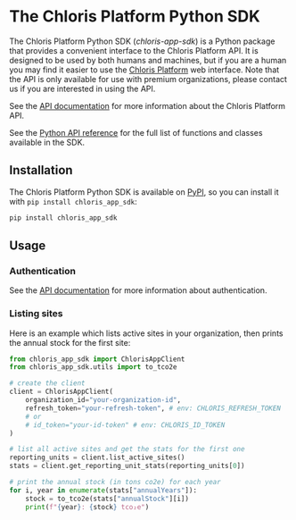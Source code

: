 # The Chloris Platform Python SDK

The Chloris Platform Python SDK (_chloris-app-sdk_) is a Python package that provides a convenient interface to the Chloris Platform API. It is designed to be used by both humans and machines, but if you are a human you may find it easier to use the [Chloris Platform](https://app.chloris.earth/) web interface. Note that the API is only available for use with premium organizations, please contact us if you are interested in using the API.

See the [API documentation](https://app.chloris.earth/docs/index.html) for more information about the Chloris Platform API.

See the [Python API reference](./docs/index.md) for the full list of functions and classes available in the SDK.

## Installation

The Chloris Platform Python SDK is available on [PyPI](https://pypi.org/project/chloris_app_sdk/), so you can install it with `pip install chloris_app_sdk`:

```bash
pip install chloris_app_sdk
```

## Usage

### Authentication

See the [API documentation](https://app.chloris.earth/docs/index.html) for more information about authentication.

### Listing sites

Here is an example which lists active sites in your organization, then prints the annual stock for the first site:
```python
from chloris_app_sdk import ChlorisAppClient
from chloris_app_sdk.utils import to_tco2e

# create the client
client = ChlorisAppClient(
    organization_id="your-organization-id",
    refresh_token="your-refresh-token", # env: CHLORIS_REFRESH_TOKEN
    # or
    # id_token="your-id-token" # env: CHLORIS_ID_TOKEN
)

# list all active sites and get the stats for the first one
reporting_units = client.list_active_sites()
stats = client.get_reporting_unit_stats(reporting_units[0])

# print the annual stock (in tons co2e) for each year
for i, year in enumerate(stats["annualYears"]):
    stock = to_tco2e(stats["annualStock"][i])
    print(f"{year}: {stock} tco₂e")
```


